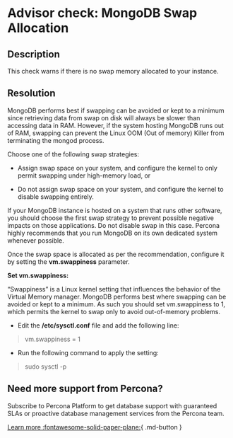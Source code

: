 # Advisor check: MongoDB Swap Allocation

## Description
This check warns if there is no swap memory allocated to your instance.

## Resolution

MongoDB performs best if swapping can be avoided or kept to a minimum since retrieving data from swap on disk will always be slower than accessing data in RAM. However, if the system hosting MongoDB runs out of RAM, swapping can prevent the Linux OOM (Out of memory) Killer from terminating the mongod process.

Choose one of the following swap strategies:

- Assign swap space on your system, and configure the kernel to only permit swapping under high-memory load, or

- Do not assign swap space on your system, and configure the kernel to disable swapping entirely.


If your MongoDB instance is hosted on a system that runs other software, you should choose the first swap strategy to prevent possible negative impacts on those applications. Do not disable swap in this case. Percona highly recommends that you run MongoDB on its own dedicated system whenever possible.

Once the swap space is allocated as per the recommendation, configure it by setting the **vm.swappiness** parameter.

**Set vm.swappiness:**

“Swappiness” is a Linux kernel setting that influences the behavior of the Virtual Memory manager. MongoDB performs best where swapping can be avoided or kept to a minimum. As such you should set vm.swappiness to 1, which permits the kernel to swap only to avoid out-of-memory problems.

- Edit the **/etc/sysctl.conf** file and add the following line:

> vm.swappiness = 1

- Run the following command to apply the setting:

> sudo sysctl -p


## Need more support from Percona?
Subscribe to Percona Platform to get database support with guaranteed SLAs or proactive database management services from the Percona team.

[Learn more :fontawesome-solid-paper-plane:](https://per.co.na/subscribe){ .md-button }
